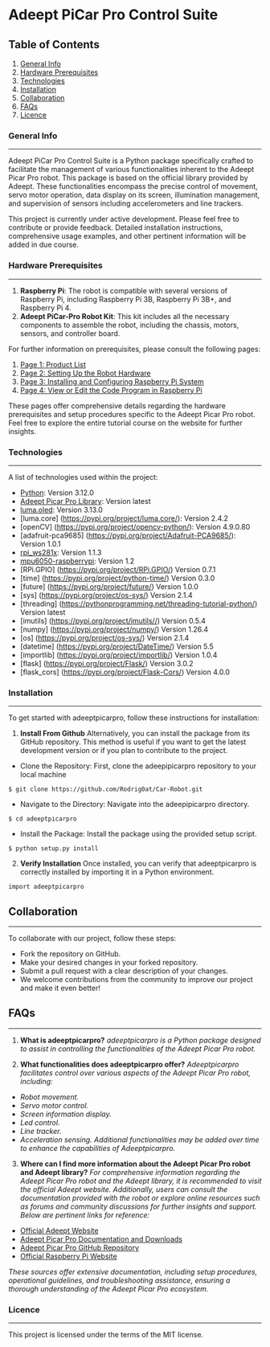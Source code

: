 # Adeept PiCar Pro Control Suite

## Table of Contents
1. [General Info](#general-info)
2. [Hardware Prerequisites](#hardware-prerequisites)
3. [Technologies](#technologies)
4. [Installation](#installation)
4. [Collaboration](#collaboration)
5. [FAQs](#faqs)
6. [Licence](#licence)

### General Info
***
Adeept PiCar Pro Control Suite is a Python package specifically crafted to facilitate the management of various functionalities inherent to the Adeept Picar Pro robot. This package is based on the official library provided by Adeept. These functionalities encompass the precise control of movement, servo motor operation, data display on its screen, illumination management, and supervision of sensors including accelerometers and line trackers.

This project is currently under active development. Please feel free to contribute or provide feedback. Detailed installation instructions, comprehensive usage examples, and other pertinent information will be added in due course.

### Hardware Prerequisites
***
1. **Raspberry Pi**: The robot is compatible with several versions of Raspberry Pi, including Raspberry Pi 3B, Raspberry Pi 3B+, and Raspberry Pi 4.
2. **Adeept PiCar-Pro Robot Kit**: This kit includes all the necessary components to assemble the robot, including the chassis, motors, sensors, and controller board.
 
For further information on prerequisites, please consult the following pages:

1. [Page 1: Product List](https://www.adeept.com/learn/tutorial-344.html)
2. [Page 2: Setting Up the Robot Hardware](https://www.adeept.com/learn/tutorial-361.html)
3. [Page 3: Installing and Configuring Raspberry Pi System](https://www.adeept.com/learn/tutorial-348.html)
4. [Page 4: View or Edit the Code Program in Raspberry Pi](https://www.adeept.com/learn/tutorial-349.html)

These pages offer comprehensive details regarding the hardware prerequisites and setup procedures specific to the Adeept Picar Pro robot. Feel free to explore the entire tutorial course on the website for further insights.

### Technologies
***
A list of technologies used within the project:

* [Python](https://www.python.org): Version 3.12.0
* [Adeept Picar Pro Library](https://github.com/adeept/adeept_picarpro): Version latest
* [luma.oled](https://pypi.org/project/luma.oled/): Version  3.13.0
* [luma.core] (https://pypi.org/project/luma.core/): Version 2.4.2
* [openCV] (https://pypi.org/project/opencv-python/): Version 4.9.0.80
* [adafruit-pca9685] (https://pypi.org/project/Adafruit-PCA9685/): Version 1.0.1
* [rpi_ws281x](https://pypi.org/project/rpi-ws281x/1.1.3/): Version 1.1.3
* [mpu6050-raspberrypi](https://pypi.org/project/mpu6050-raspberrypi/): Version 1.2
* [RPi.GPIO] (https://pypi.org/project/RPi.GPIO/) Version 0.7.1
* [time] (https://pypi.org/project/python-time/) Version 0.3.0
* [future] (https://pypi.org/project/future/) Version 1.0.0
* [sys] (https://pypi.org/project/os-sys/) Version 2.1.4
* [threading] (https://pythonprogramming.net/threading-tutorial-python/) Version latest
* [imutils] (https://pypi.org/project/imutils//) Version 0.5.4
* [numpy] (https://pypi.org/project/numpy/) Version 1.26.4
* [os] (https://pypi.org/project/os-sys/) Version 2.1.4
* [datetime] (https://pypi.org/project/DateTime/) Version 5.5
* [importlib] (https://pypi.org/project/importlib/) Version 1.0.4
* [flask] (https://pypi.org/project/Flask/) Version 3.0.2
* [flask_cors] (https://pypi.org/project/Flask-Cors/) Version 4.0.0

### Installation
***
To get started with adeeptpicarpro, follow these instructions for installation:

1. **Install From Github**
Alternatively, you can install the package from its GitHub repository. This method is useful if you want to get the latest development version or if you plan to contribute to the project.

* Clone the Repository: First, clone the adeepipicarpro repository to your local machine
```
$ git clone https://github.com/Rodrig0at/Car-Robot.git
```
* Navigate to the Directory: Navigate into the adeepipicarpro directory.
```
$ cd adeeptpicarpro
```
* Install the Package: Install the package using the provided setup script.
```
$ python setup.py install
```
2. **Verify Installation**
Once installed, you can verify that adeeptpicarpro is correctly installed by importing it in a Python environment.
```
import adeeptpicarpro
```

## Collaboration
***
To collaborate with our project, follow these steps:

* Fork the repository on GitHub.
* Make your desired changes in your forked repository.
* Submit a pull request with a clear description of your changes.
* We welcome contributions from the community to improve our project and make it even better!

## FAQs
***
1. **What is adeeptpicarpro?**
*adeeptpicarpro is a Python package designed to assist in controlling the functionalities of the Adeept Picar Pro robot.*

2. **What functionalities does adeeptpicarpro offer?**
*Adeeptpicarpro facilitates control over various aspects of the Adeept Picar Pro robot, including:*
* *Robot movement.*
* *Servo motor control.*
* *Screen information display.*
* *Led control.*
* *Line tracker.*
* *Acceleration sensing.*
*Additional functionalities may be added over time to enhance the capabilities of Adeeptpicarpro.*

3. **Where can I find more information about the Adeept Picar Pro robot and Adeept library?**
*For comprehensive information regarding the Adeept Picar Pro robot and the Adeept library, it is recommended to visit the official Adeept website. Additionally, users can consult the documentation provided with the robot or explore online resources such as forums and community discussions for further insights and support. Below are pertinent links for reference:*

- [Official Adeept Website](https://www.adeept.com/)
- [Adeept Picar Pro Documentation and Downloads](https://www.adeept.com/learn/detail-50.html)
- [Adeept Picar Pro GitHub Repository](https://github.com/adeept/adeept_picarpro/)
- [Official Raspberry Pi Website](https://www.raspberrypi.org/downloads/)

*These sources offer extensive documentation, including setup procedures, operational guidelines, and troubleshooting assistance, ensuring a thorough understanding of the Adeept Picar Pro ecosystem.*

### Licence
***
This project is licensed under the terms of the MIT license.
